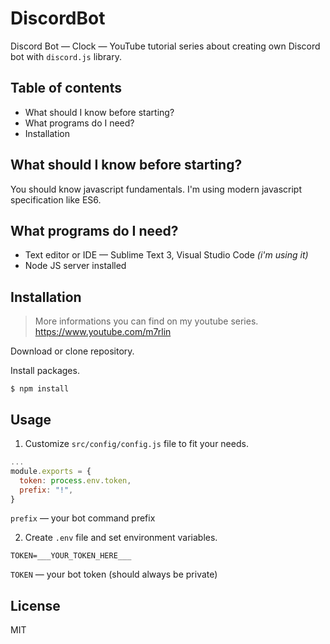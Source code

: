# DiscordBot

Discord Bot — Clock — YouTube tutorial series about creating own Discord bot with `discord.js` library.

## Table of contents

- What should I know before starting?
- What programs do I need?
- Installation

## What should I know before starting?

You should know javascript fundamentals. I'm using modern javascript specification like ES6.

## What programs do I need?

- Text editor or IDE — Sublime Text 3, Visual Studio Code *(i'm using it)*
- Node JS server installed

## Installation

> More informations you can find on my youtube series. https://www.youtube.com/m7rlin

Download or clone repository. 

Install packages.

`$ npm install`

## Usage

1. Customize `src/config/config.js` file to fit your needs.
```javascript
...
module.exports = {
  token: process.env.token,
  prefix: "!",
}
```

`prefix` — your bot command prefix

2. Create `.env` file and set environment variables.

```
TOKEN=___YOUR_TOKEN_HERE___
```

`TOKEN` — your bot token (should always be private)

## License

MIT
